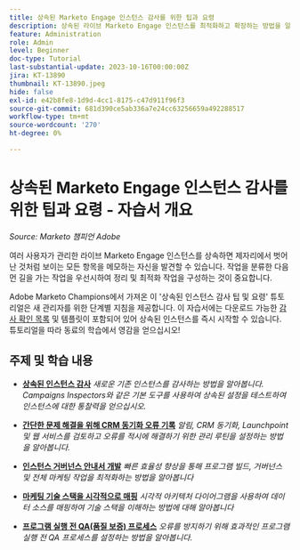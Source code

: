 ```yaml
---
title: 상속된 Marketo Engage 인스턴스 감사를 위한 팁과 요령
description: 상속된 라이브 Marketo Engage 인스턴스를 최적화하고 확장하는 방법을 알아봅니다.
feature: Administration
role: Admin
level: Beginner
doc-type: Tutorial
last-substantial-update: 2023-10-16T00:00:00Z
jira: KT-13890
thumbnail: KT-13890.jpeg
hide: false
exl-id: e42b8fe8-1d9d-4cc1-8175-c47d911f96f3
source-git-commit: 681d390ce5ab336a7e24cc63256659a492288517
workflow-type: tm+mt
source-wordcount: '270'
ht-degree: 0%

---
```


# 상속된 Marketo Engage 인스턴스 감사를 위한 팁과 요령 - 자습서 개요

*Source: Marketo 챔피언 Adobe*

여러 사용자가 관리한 라이브 Marketo Engage 인스턴스를 상속하면 제자리에서 벗어난 것처럼 보이는 모든 항목을 메모하는 자신을 발견할 수 있습니다. 작업을 분류한 다음 먼 길을 가는 작업을 우선시하여 정리 및 최적화 작업을 구성하는 것이 중요합니다.

Adobe Marketo Champions에서 가져온 이 &#39;상속된 인스턴스 감사 팁 및 요령&#39; 튜토리얼은 새 관리자를 위한 단계별 지침을 제공합니다. 이 자습서에는 다운로드 가능한 [감사 확인 목록](https://experienceleague.adobe.com/docs/marketo/using/getting-started-with-marketo/inheriting-a-marketo-engage-instance/where-to-start.html) 및 템플릿이 포함되어 있어 상속된 인스턴스를 즉시 시작할 수 있습니다. 튜토리얼을 따라 동료의 학습에서 영감을 얻으십시오! 

## 주제 및 학습 내용

* **[상속된 인스턴스 감사](/help/tutorial-inherited-instance/audit-an-inherted-instance.md)**
  *새로운 기존 인스턴스를 감사하는 방법을 알아봅니다. Campaigns Inspectors와 같은 기본 도구를 사용하여 상속된 설정을 테스트하여 인스턴스에 대한 통찰력을 얻으십시오.*

* **[간단한 문제 해결을 위해 CRM 동기화 오류 기록](/help/tutorial-inherited-instance/log-crm-sync-errors-for-easy-troubleshootig.md)**
  *알림, CRM 동기화, Launchpoint 및 웹 서비스를 검토하고 오류를 적시에 해결하기 위한 관리 루틴을 설정하는 방법을 알아봅니다.*

* **[인스턴스 거버넌스 안내서 개발](/help/tutorial-inherited-instance/develop-an-instance-governance-guide.md)**
  *빠른 효율성 향상을 통해 프로그램 빌드, 거버넌스 및 전체 마케팅 작업을 최적화하는 방법을 알아봅니다*

* **[마케팅 기술 스택을 시각적으로 매핑](/help/tutorial-inherited-instance/create-a-visual-data-flow-diagram.md)**
  *시각적 아키텍처 다이어그램을 사용하여 데이터 소스를 매핑하여 기술 스택을 이해하는 방법에 대해 알아봅니다*

* **[프로그램 실행 전 QA(품질 보증) 프로세스](/help/tutorial-inherited-instance/essential-program-pre-launch-qa.md)**
  *오류를 방지하기 위해 효과적인 프로그램 실행 전 QA 프로세스를 설정하는 방법을 알아봅니다.*

